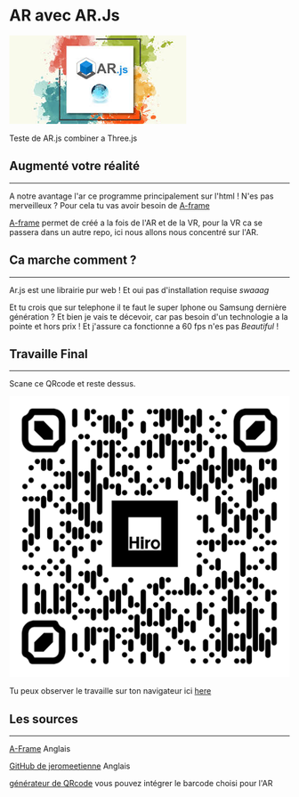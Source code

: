 # AR avec AR.Js

![QRcode](./assetsMd/logo.jpeg)

Teste de AR.js combiner a Three.js

## Augmenté votre réalité
<hr>

A notre avantage l'ar ce programme principalement sur l'html ! N'es pas merveilleux ? Pour cela tu vas avoir besoin de [A-frame](https://aframe.io/docs/1.0.0/introduction/)

[A-frame](https://aframe.io/docs/1.0.0/introduction/) permet de créé a la fois de l'AR et de la VR, pour la VR ca se passera dans un autre repo, ici nous allons nous concentré sur l'AR.

## Ca marche comment ?
<hr>

Ar.js est une librairie pur web ! Et oui pas d'installation requise *swaaag*

Et tu crois que sur telephone il te faut le super Iphone ou Samsung dernière génération ? Et bien je vais te décevoir, car pas besoin d'un technologie a la pointe et hors prix ! Et j'assure ca fonctionne a 60 fps n'es pas *Beautiful* !

## Travaille Final
<hr>

Scane ce QRcode et reste dessus.

![QRcode](./assetsMd/qr-code.png)


Tu peux observer le travaille sur ton navigateur ici [here](https://vincent-120.github.io/Teste_AR_Threejs/)

## Les sources 
<hr>

[A-Frame](https://aframe.io/docs/1.0.0/introduction/) Anglais

[GitHub de jeromeetienne](https://github.com/jeromeetienne/AR.js/blob/master/README.md) Anglais

[générateur de QRcode](https://www.qrcode-monkey.com/) vous pouvez intégrer le barcode choisi pour l'AR
